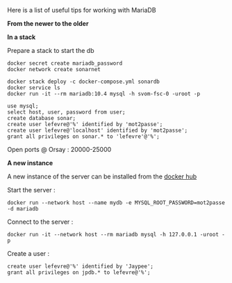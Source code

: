 Here is a list of useful tips for working with MariaDB

**From the newer to the older**

**In a stack**

Prepare a stack to start the db
```
docker secret create mariadb_password
docker network create sonarnet
```

```
docker stack deploy -c docker-compose.yml sonardb
docker service ls
docker run -it --rm mariadb:10.4 mysql -h svom-fsc-0 -uroot -p
```

```
use mysql;
select host, user, password from user;
create database sonar;
create user lefevre@'%' identified by 'mot2passe';
create user lefevre@'localhost' identified by 'mot2passe';
grant all privileges on sonar.* to 'lefevre'@'%';

```

Open ports @ Orsay : 20000-25000

**A new instance**

A new instance of the server can be installed from the [docker hub](https://hub.docker.com/_/mariadb)

Start the server :

`docker run --network host --name mydb -e MYSQL_ROOT_PASSWORD=mot2passe -d mariadb`

Connect to the server :

`docker run -it --network host --rm mariadb mysql -h 127.0.0.1 -uroot -p`

Create a user :

```
create user lefevre@'%' identified by 'Jaypee';
grant all privileges on jpdb.* to lefevre@'%';
```